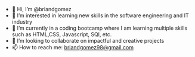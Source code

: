 - 👋 Hi, I’m @briandgomez
- 👀 I’m interested in learning new skills in the software engineering and IT industry
- 🌱 I’m currently in a coding bootcamp where I am learning multiple skills such as HTML,CSS, Javascript, SQl, etc.
- 💞️ I’m looking to collaborate on impactful and creative projects
- 📫 How to reach me: briandgomez98@gmail.com

<!---
briandgomez/briandgomez is a ✨ special ✨ repository because its `README.md` (this file) appears on your GitHub profile.
You can click the Preview link to take a look at your changes.
--->
